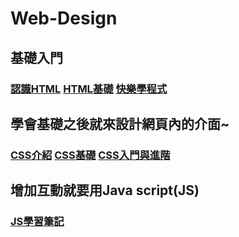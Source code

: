 # Web-Design
## 基礎入門 
  ###  [認識HTML](https://zh.wikipedia.org/wiki/HTML)  [HTML基礎](https://developer.mozilla.org/zh-TW/docs/Learn/Getting_started_with_the_web/HTML_basics)  [快樂學程式](https://www.happycoding.today/posts/25)
## 學會基礎之後就來設計網頁內的介面~
  ###  [CSS介紹](https://zh.wikipedia.org/wiki/%E5%B1%82%E5%8F%A0%E6%A0%B7%E5%BC%8F%E8%A1%A8) [CSS基礎](https://developer.mozilla.org/zh-TW/docs/Learn/Getting_started_with_the_web/CSS_basics)  [CSS入門與進階](https://blog.xuite.net/bluetemple/blog/65915066)
## 增加互動就要用Java script(JS)
  ###  [JS學習筆記](https://medium.com/tkd-giant/javascript-%E5%85%A5%E9%96%80-84c4cb12d083)
